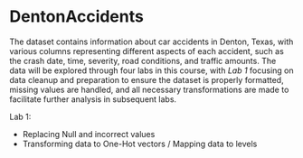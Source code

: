 # DentonAccidents

The dataset contains information about car accidents in Denton, Texas, with various columns representing different aspects of each accident, such as the crash date, time, severity, road conditions, and traffic amounts. 
The data will be explored through four labs in this course, with *Lab 1* focusing on data cleanup and preparation to ensure the dataset is properly formatted, missing values are handled, and all necessary transformations are made to facilitate further analysis in subsequent labs.

Lab 1:
- Replacing Null and incorrect values
- Transforming data to One-Hot vectors / Mapping data to levels